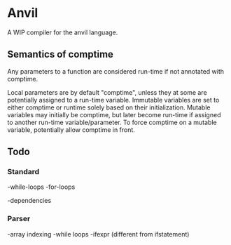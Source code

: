 # Anvil
A WIP compiler for the anvil language.

## Semantics of comptime

Any parameters to a function are considered run-time if not annotated with comptime.

Local parameters are by default "comptime", unless they at some are potentially assigned to a run-time variable.
Immutable variables are set to either comptime or runtime solely based on their initialization.
Mutable variables may initially be comptime, but later become run-time if assigned to another run-time variable/parameter.
To force comptime on a mutable variable, potentially allow comptime in front.



## Todo
### Standard
-while-loops
-for-loops

-dependencies

### Parser
-array indexing
-while loops
-ifexpr (different from ifstatement)
